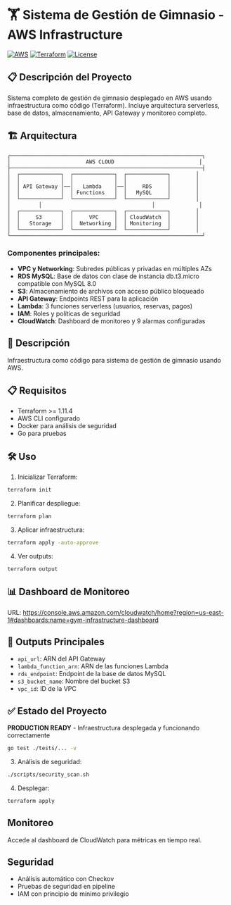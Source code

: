 
# 🏋️ Sistema de Gestión de Gimnasio - AWS Infrastructure

[![AWS](https://img.shields.io/badge/AWS-Cloud-orange)](https://aws.amazon.com/)
[![Terraform](https://img.shields.io/badge/Terraform-Infrastructure-blue)](https://www.terraform.io/)
[![License](https://img.shields.io/badge/License-MIT-green)](LICENSE)

## 📋 Descripción del Proyecto

Sistema completo de gestión de gimnasio desplegado en AWS usando infraestructura como código (Terraform). Incluye arquitectura serverless, base de datos, almacenamiento, API Gateway y monitoreo completo.

## 🏗️ Arquitectura

```
┌─────────────────────────────────────────────────────────────┐
│                        AWS CLOUD                           │
├─────────────────────────────────────────────────────────────┤
│  ┌─────────────┐  ┌─────────────┐  ┌─────────────┐        │
│  │             │  │             │  │             │        │
│  │ API Gateway │──│   Lambda    │──│     RDS     │        │
│  │             │  │ Functions   │  │   MySQL     │        │
│  └─────────────┘  └─────────────┘  └─────────────┘        │
│         │                                   │              │
│  ┌─────────────┐  ┌─────────────┐  ┌─────────────┐        │
│  │     S3      │  │     VPC     │  │ CloudWatch  │        │
│  │   Storage   │  │  Networking │  │ Monitoring  │        │
│  └─────────────┘  └─────────────┘  └─────────────┘        │
└─────────────────────────────────────────────────────────────┘
```

### Componentes principales:
- **VPC y Networking**: Subredes públicas y privadas en múltiples AZs
- **RDS MySQL**: Base de datos con clase de instancia db.t3.micro compatible con MySQL 8.0
- **S3**: Almacenamiento de archivos con acceso público bloqueado  
- **API Gateway**: Endpoints REST para la aplicación
- **Lambda**: 3 funciones serverless (usuarios, reservas, pagos)
- **IAM**: Roles y políticas de seguridad
- **CloudWatch**: Dashboard de monitoreo y 9 alarmas configuradas

## 🚀 Descripción
Infraestructura como código para sistema de gestión de gimnasio usando AWS.

## 📋 Requisitos
- Terraform >= 1.11.4
- AWS CLI configurado
- Docker para análisis de seguridad
- Go para pruebas

## 🛠️ Uso
1. Inicializar Terraform:
```bash
terraform init
```

2. Planificar despliegue:
```bash
terraform plan
```

3. Aplicar infraestructura:
```bash
terraform apply -auto-approve
```

4. Ver outputs:
```bash
terraform output
```

## 📊 Dashboard de Monitoreo
URL: https://console.aws.amazon.com/cloudwatch/home?region=us-east-1#dashboards:name=gym-infrastructure-dashboard

## 🎯 Outputs Principales
- `api_url`: ARN del API Gateway
- `lambda_function_arn`: ARN de las funciones Lambda  
- `rds_endpoint`: Endpoint de la base de datos MySQL
- `s3_bucket_name`: Nombre del bucket S3
- `vpc_id`: ID de la VPC

## ✅ Estado del Proyecto
**PRODUCTION READY** - Infraestructura desplegada y funcionando correctamente
```bash
go test ./tests/... -v
```

3. Análisis de seguridad:
```bash
./scripts/security_scan.sh
```

4. Desplegar:
```bash
terraform apply
```

## Monitoreo
Accede al dashboard de CloudWatch para métricas en tiempo real.

## Seguridad
- Análisis automático con Checkov
- Pruebas de seguridad en pipeline
- IAM con principio de mínimo privilegio
